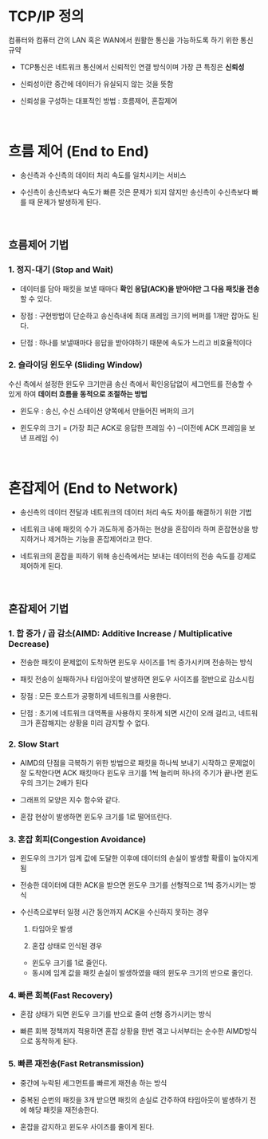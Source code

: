 # TCP/IP 정의
컴퓨터와 컴퓨터 간의 LAN 혹은 WAN에서 원활한 통신을 가능하도록 하기 위한 통신 규약

 - TCP통신은 네트워크 통신에서 신뢰적인 연결 방식이며 가장 큰 특징은 **신뢰성**
   
  - 신뢰성이란 중간에 데이터가 유실되지 않는 것을 뜻함    
   
   - 신뢰성을 구성하는 대표적인 방법 : 흐름제어, 혼잡제어  
   <br>

# 흐름 제어 (End to End)

 - 송신측과 수신측의 데이터 처리 속도를 일치시키는 서비스
   
   
 - 수신측이 송신측보다 속도가 빠른 것은 문제가 되지 않지만 송신측이 수신측보다 빠를 때 문제가 발생하게 된다.      
 <br>

## 흐름제어 기법 

### **1. 정지-대기 (Stop and Wait)**

 - 데이터를 담아 패킷을 보낼 때마다 **확인 응답(ACK)을 받아야만 그 다음 패킷을 전송**할 수 있다.
   
 - 장점 : 구현방법이 단순하고 송신측내에 최대 프레임 크기의 버퍼를 1개만 잡아도 된다.
 - 단점 : 하나를 보낼때마다 응답을 받아야하기 때문에 속도가 느리고 비효율적이다

### **2. 슬라이딩 윈도우 (Sliding Window)**

수신 측에서 설정한 윈도우 크기만큼 송신 측에서 확인응답없이 세그먼트를 전송할 수 있게 하여 **데이터 흐름을 동적으로 조절하는 방법**

- 윈도우 : 송신, 수신 스테이션 양쪽에서 만들어진 버퍼의 크기

- 윈도우의 크기 = (가장 최근 ACK로 응답한 프레임 수) –(이전에 ACK 프레임을 보낸 프레임 수)
<br>

# 혼잡제어 (End to Network)

- 송신측의 데이터 전달과 네트워크의 데이터 처리 속도 차이를 해결하기 위한 기법

- 네트워크 내에 패킷의 수가 과도하게 증가하는 현상을 혼잡이라 하며 혼잡현상을 방지하거나 제거하는 기능을 혼잡제어라고 한다.

- 네트워크의 혼잡을 피하기 위해 송신측에서는 보내는 데이터의 전송 속도를 강제로 제어하게 된다.
<br>

## 혼잡제어 기법  

### **1. 합 증가 / 곱 감소(AIMD: Additive Increase / Multiplicative Decrease)**

- 전송한 패킷이 문제없이 도착하면 윈도우 사이즈를 1씩 증가시키며 전송하는 방식

 

 - 패킷 전송이 실패하거나 타임아웃이 발생하면 윈도우 사이즈를 절반으로 감소시킴

 - 장점 : 모든 호스트가 공평하게 네트워크를 사용한다.

 - 단점 : 초기에 네트워크 대역폭을 사용하지 못하게 되면 시간이 오래 걸리고, 네트워크가 혼잡해지는 상황을 미리 감지할 수 없다.

### **2. Slow Start**

- AIMD의 단점을 극복하기 위한 방법으로 패킷을 하나씩 보내기 시작하고 문제없이 잘 도착한다면 ACK 패킷마다 윈도우 크기를 1씩 늘리며 하나의 주기가 끝나면 윈도우의 크기는 2배가 된다

- 그래프의 모양은 지수 함수와 같다. 

- 혼잡 현상이 발생하면 윈도우 크기를 1로 떨어뜨린다.

### **3. 혼잡 회피(Congestion Avoidance)**

- 윈도우의 크기가 임계 값에 도달한 이후에 데이터의 손실이 발생할 확률이 높아지게 됨

- 전송한 데이터에 대한 ACK을 받으면 윈도우 크기를 선형적으로 1씩 증가시키는 방식

- 수신측으로부터 일정 시간 동안까지 ACK을 수신하지 못하는 경우

	1) 타임아웃 발생

	2) 혼잡 상태로 인식된 경우

	 - 윈도우 크기를 1로 줄인다. 
	 - 동시에 임계 값을 패킷 손실이 발생하였을 때의 윈도우 크기의 반으로 줄인다.

### **4. 빠른 회복(Fast Recovery)**

- 혼잡 상태가 되면 윈도우 크기를 반으로 줄여 선형 증가시키는 방식

- 빠른 회복 정책까지 적용하면 혼잡 상황을 한번 겪고 나서부터는 순수한 AIMD방식으로 동작하게 된다.

### **5. 빠른 재전송(Fast Retransmission)**

- 중간에 누락된 세그먼트를 빠르게 재전송 하는 방식

- 중복된 순번의 패킷을 3개 받으면 패킷의 손실로 간주하여 타임아웃이 발생하기 전에 해당 패킷을 재전송한다.

- 혼잡을 감지하고 윈도우 사이즈를 줄이게 된다.




